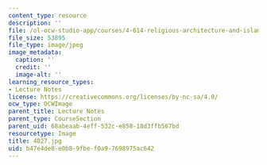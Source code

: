 ```yaml
---
content_type: resource
description: ''
file: /ol-ocw-studio-app/courses/4-614-religious-architecture-and-islamic-cultures-fall-2002/b47e4de8e0b89fbef0a97698975ac642_4027.jpg
file_size: 53895
file_type: image/jpeg
image_metadata:
  caption: ''
  credit: ''
  image-alt: ''
learning_resource_types:
- Lecture Notes
license: https://creativecommons.org/licenses/by-nc-sa/4.0/
ocw_type: OCWImage
parent_title: Lecture Notes
parent_type: CourseSection
parent_uid: 68abeaab-4eff-532c-e858-18d3ffb567bd
resourcetype: Image
title: 4027.jpg
uid: b47e4de8-e0b8-9fbe-f0a9-7698975ac642
---
```

